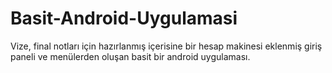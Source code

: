 # Basit-Android-Uygulamasi
Vize, final notları için hazırlanmış içerisine bir hesap makinesi eklenmiş giriş paneli ve menülerden oluşan basit bir android uygulaması.
